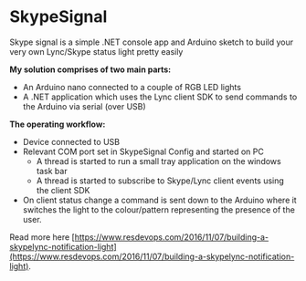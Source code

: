 # SkypeSignal



Skype signal is a simple .NET console app and Arduino sketch to build your very own Lync/Skype status light pretty easily

**My solution comprises of two main parts:**

- An Arduino nano connected to a couple of RGB LED lights
- A .NET application which uses the Lync client SDK to send commands to the Arduino via serial (over USB)
 
**The operating workflow:**

- Device connected to USB
- Relevant COM port set in SkypeSignal Config and started on PC
    - A thread is started to run a small tray application on the windows task bar
    - A thread is started to subscribe to Skype/Lync client events using the client SDK
- On client status change a command is sent down to the Arduino where it switches the light to the colour/pattern representing the presence of the user.

Read more here [https://www.resdevops.com/2016/11/07/building-a-skypelync-notification-light](https://www.resdevops.com/2016/11/07/building-a-skypelync-notification-light).
